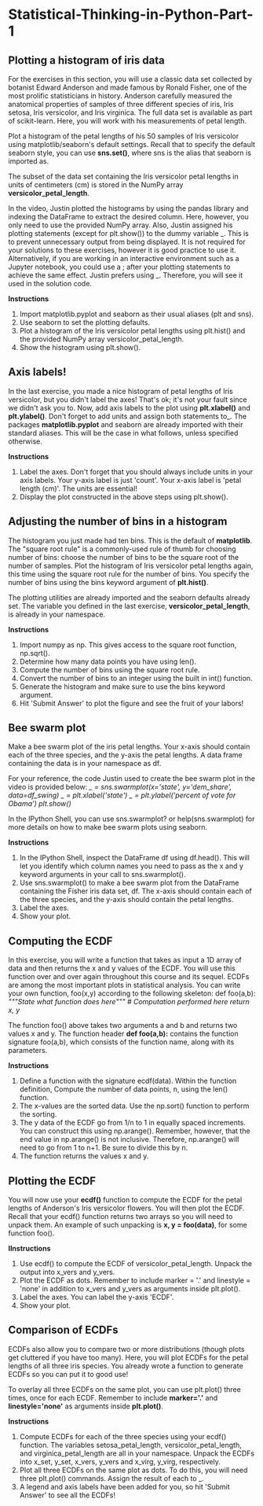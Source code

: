# Statistical-Thinking-in-Python-Part-1

##  Plotting a histogram of iris data
For the exercises in this section, you will use a classic data set collected by botanist Edward Anderson and made famous by Ronald Fisher, one of the most prolific statisticians in history. Anderson carefully measured the anatomical properties of samples of three different species of iris, Iris setosa, Iris versicolor, and Iris virginica. The full data set is available as part of scikit-learn. Here, you will work with his measurements of petal length.

Plot a histogram of the petal lengths of his 50 samples of Iris versicolor using matplotlib/seaborn's default settings. Recall that to specify the default seaborn style, you can use **sns.set()**, where sns is the alias that seaborn is imported as.

The subset of the data set containing the Iris versicolor petal lengths in units of centimeters (cm) is stored in the NumPy array **versicolor_petal_length**.

In the video, Justin plotted the histograms by using the pandas library and indexing the DataFrame to extract the desired column. Here, however, you only need to use the provided NumPy array. Also, Justin assigned his plotting statements (except for plt.show()) to the dummy variable _. This is to prevent unnecessary output from being displayed. It is not required for your solutions to these exercises, however it is good practice to use it. Alternatively, if you are working in an interactive environment such as a Jupyter notebook, you could use a ; after your plotting statements to achieve the same effect. Justin prefers using _. Therefore, you will see it used in the solution code.

**Instructions**
1. Import matplotlib.pyplot and seaborn as their usual aliases (plt and sns).
2. Use seaborn to set the plotting defaults.
3. Plot a histogram of the Iris versicolor petal lengths using plt.hist() and the provided NumPy array versicolor_petal_length.
4. Show the histogram using plt.show().

##  Axis labels!
In the last exercise, you made a nice histogram of petal lengths of Iris versicolor, but you didn't label the axes! That's ok; it's not your fault since we didn't ask you to. Now, add axis labels to the plot using **plt.xlabel()** and **plt.ylabel()**. Don't forget to add units and assign both statements to_. The packages **matplotlib.pyplot** and seaborn are already imported with their standard aliases. This will be the case in what follows, unless specified otherwise.

**Instructions**
1. Label the axes. Don't forget that you should always include units in your axis labels. Your y-axis label is just 'count'. Your x-axis label is 'petal length (cm)'. The units are essential!
2. Display the plot constructed in the above steps using plt.show().

## Adjusting the number of bins in a histogram
The histogram you just made had ten bins. This is the default of **matplotlib**. The "square root rule" is a commonly-used rule of thumb for choosing number of bins: choose the number of bins to be the square root of the number of samples. Plot the histogram of Iris versicolor petal lengths again, this time using the square root rule for the number of bins. You specify the number of bins using the bins keyword argument of **plt.hist()**.

The plotting utilities are already imported and the seaborn defaults already set. The variable you defined in the last exercise, **versicolor_petal_length**, is already in your namespace.

**Instructions**

1. Import numpy as np. This gives access to the square root function, np.sqrt().
2. Determine how many data points you have using len().
3. Compute the number of bins using the square root rule.
4. Convert the number of bins to an integer using the built in int() function.
5. Generate the histogram and make sure to use the bins keyword argument.
6. Hit 'Submit Answer' to plot the figure and see the fruit of your labors!

## Bee swarm plot
Make a bee swarm plot of the iris petal lengths. Your x-axis should contain each of the three species, and the y-axis the petal lengths. A data frame containing the data is in your namespace as df.

For your reference, the code Justin used to create the bee swarm plot in the video is provided below:
    *_ = sns.swarmplot(x='state', y='dem_share', data=df_swing)*
    *_ = plt.xlabel('state')*
    *_ = plt.ylabel('percent of vote for Obama')*
    *plt.show()*
 
In the IPython Shell, you can use sns.swarmplot? or help(sns.swarmplot) for more details on how to make bee swarm plots using seaborn.

**Instructions**

1. In the IPython Shell, inspect the DataFrame df using df.head(). This will let you identify which column names you need to pass as the x and y keyword arguments in your call to sns.swarmplot().
2. Use sns.swarmplot() to make a bee swarm plot from the DataFrame containing the Fisher iris data set, df. The x-axis should contain each of the three species, and the y-axis should contain the petal lengths.
3. Label the axes.
4. Show your plot.

## Computing the ECDF
In this exercise, you will write a function that takes as input a 1D array of data and then returns the x and y values of the ECDF. You will use this function over and over again throughout this course and its sequel. ECDFs are among the most important plots in statistical analysis. You can write your own function, foo(x,y) according to the following skeleton:
def foo(a,b):
   *"""State what function does here"""
    # Computation performed here
    return x, y*
 
The function foo() above takes two arguments a and b and returns two values x and y. The function header **def foo(a,b):** contains the function signature foo(a,b), which consists of the function name, along with its parameters.

**Instructions**

1. Define a function with the signature ecdf(data). Within the function definition,
Compute the number of data points, n, using the len() function.
2. The x-values are the sorted data. Use the np.sort() function to perform the sorting.
3. The y data of the ECDF go from 1/n to 1 in equally spaced increments. You can construct this using np.arange(). Remember, however, that the end value in np.arange() is not inclusive. Therefore, np.arange() will need to go from 1 to n+1. Be sure to divide this by n.
4. The function returns the values x and y.

## Plotting the ECDF
You will now use your **ecdf()** function to compute the ECDF for the petal lengths of Anderson's Iris versicolor flowers. You will then plot the ECDF. Recall that your ecdf() function returns two arrays so you will need to unpack them. An example of such unpacking is **x, y = foo(data)**, for some function foo().

**IInstructions**

1. Use ecdf() to compute the ECDF of versicolor_petal_length. Unpack the output into x_vers and y_vers.
2. Plot the ECDF as dots. Remember to include marker = '.' and linestyle = 'none' in addition to x_vers and y_vers as arguments inside plt.plot().
3. Label the axes. You can label the y-axis 'ECDF'.
4. Show your plot.

## Comparison of ECDFs
ECDFs also allow you to compare two or more distributions (though plots get cluttered if you have too many). Here, you will plot ECDFs for the petal lengths of all three iris species. You already wrote a function to generate ECDFs so you can put it to good use!

To overlay all three ECDFs on the same plot, you can use plt.plot() three times, once for each ECDF. Remember to include **marker='.'** and **linestyle='none'** as arguments inside **plt.plot()**.

**Instructions**

1. Compute ECDFs for each of the three species using your ecdf() function. The variables setosa_petal_length, versicolor_petal_length, and virginica_petal_length are all in your namespace. Unpack the ECDFs into x_set, y_set, x_vers, y_vers and x_virg, y_virg, respectively.
2. Plot all three ECDFs on the same plot as dots. To do this, you will need three plt.plot() commands. Assign the result of each to _.
3. A legend and axis labels have been added for you, so hit 'Submit Answer' to see all the ECDFs!
